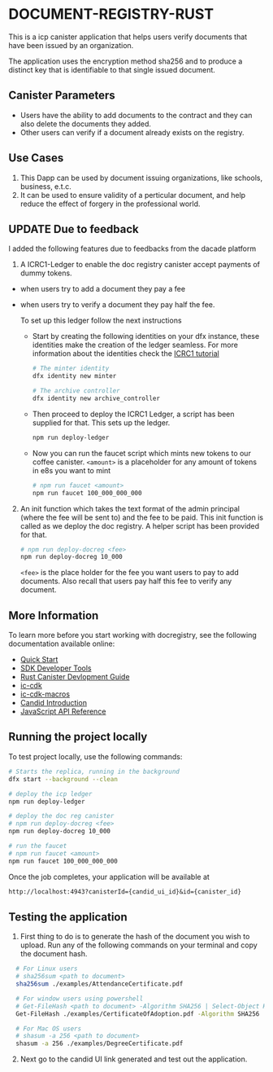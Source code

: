 # DOCUMENT-REGISTRY-RUST

This is a icp canister application that helps users verify documents that have been issued by an organization.

The application uses the encryption method sha256 and to produce a distinct key that is identifiable to that single issued document.

## Canister Parameters

- Users have the ability to add documents to the contract and they can also delete the documents they added.
- Other users can verify if a document already exists on the registry.

## Use Cases

1. This Dapp can be used by document issuing organizations, like schools, business, e.t.c.
2. It can be used to ensure validity of a perticular document, and help reduce the effect of forgery in the professional world.

## UPDATE Due to feedback

I added the following features due to feedbacks from the dacade platform

1. A ICRC1-Ledger to enable the doc registry canister accept payments of dummy tokens.
  
- when users try to add a document they pay a fee
- when users try to verify a document they pay half the fee.

    To set up this ledger follow the next instructions

  - Start by creating the following identities on your dfx instance, these identities make the creation of the ledger seamless. For more information about the identities check the [ICRC1 tutorial](https://internetcomputer.org/docs/current/developer-docs/integrations/icrc-1/icrc1-ledger-setup)

      ```bash
      # The minter identity
      dfx identity new minter

      # The archive controller
      dfx identity new archive_controller
      ```

  - Then proceed to deploy the ICRC1 Ledger, a script has been supplied for that. This sets up the ledger.

    ```bash
    npm run deploy-ledger
    ```
  
  - Now you can run the faucet script which mints new tokens to our coffee canister. `<amount>` is a placeholder for any amount of tokens in e8s you want to mint

    ```bash
    # npm run faucet <amount>
    npm run faucet 100_000_000_000
    ```

2. An init function which takes the text format of the admin principal (where the fee will be sent to) and the fee to be paid. This init function is called as we deploy the doc registry. A helper script has been provided for that.

    ```bash
    # npm run deploy-docreg <fee>
    npm run deploy-docreg 10_000
    ```

    `<fee>` is the place holder for the fee you want users to pay to add documents. Also recall that users pay half this fee to verify any document.

## More Information

To learn more before you start working with docregistry, see the following documentation available online:

- [Quick Start](https://internetcomputer.org/docs/quickstart/quickstart-intro)
- [SDK Developer Tools](https://internetcomputer.org/docs/developers-guide/sdk-guide)
- [Rust Canister Devlopment Guide](https://internetcomputer.org/docs/rust-guide/rust-intro)
- [ic-cdk](https://docs.rs/ic-cdk)
- [ic-cdk-macros](https://docs.rs/ic-cdk-macros)
- [Candid Introduction](https://internetcomputer.org/docs/candid-guide/candid-intro)
- [JavaScript API Reference](https://erxue-5aaaa-aaaab-qaagq-cai.raw.icp0.io)

## Running the project locally

To test project locally, use the following commands:

```bash
# Starts the replica, running in the background
dfx start --background --clean

# deploy the icp ledger
npm run deploy-ledger 

# deploy the doc reg canister
# npm run deploy-docreg <fee>
npm run deploy-docreg 10_000

# run the faucet
# npm run faucet <amount>
npm run faucet 100_000_000_000
```

Once the job completes, your application will be available at

``` txt
http://localhost:4943?canisterId={candid_ui_id}&id={canister_id}

```

## Testing the application

1. First thing to do is to generate the hash of the document you wish to upload. Run any of the following commands on your terminal and copy the document hash.

```bash
  # For Linux users
  # sha256sum <path to document>
  sha256sum ./examples/AttendanceCertificate.pdf

  # For window users using powershell
  # Get-FileHash <path to document> -Algorithm SHA256 | Select-Object Hash
  Get-FileHash ./examples/CertificateOfAdoption.pdf -Algorithm SHA256 | Select-Object Hash

  # For Mac OS users
  # shasum -a 256 <path to document>
  shasum -a 256 ./examples/DegreeCertificate.pdf

```

2. Next go to the candid UI link generated and test out the application.

